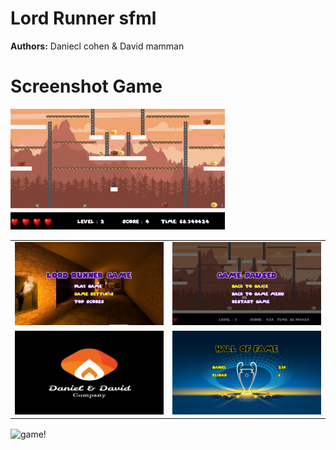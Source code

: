 # Lord Runner sfml
**Authors:** Daniecl cohen & David mamman
# Screenshot Game
<table align="center">
      <img src="./examples/game.png" alt="game!" width="343"/>

  <tr>
    <td>
      <img src="./examples/menuScreen.png" alt="menu" width="343"/>
    </td>
    <td>
      <img src="./examples/pauseScreen.png" alt="pause" width="343"/>
    </td>
  </tr>
    <tr>
    <td>
      <img src="./examples/startScreen.png" alt="welcome" width="343"/>
    </td>
	<td>
      <img src="./examples/topScreen.png" alt="top score" width="343"/>
    </td>
  </tr>
</table>
      <img  align="center"src="./examples/game.gif" alt="game!" width="686" height="514"/>
